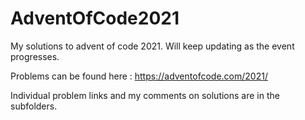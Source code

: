 # AdventOfCode2021
My solutions to advent of code 2021. Will keep updating as the event progresses.

Problems can be found here : https://adventofcode.com/2021/

Individual problem links and my comments on solutions are in the subfolders.
